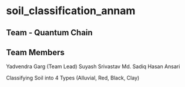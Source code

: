 # soil_classification_annam

## Team - Quantum Chain

## Team Members
Yadvendra Garg (Team Lead)
Suyash Srivastav
Md. Sadiq Hasan Ansari



Classifying Soil into 4 Types (Alluvial, Red, Black, Clay)
